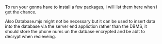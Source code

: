 To run your gonna have to install a few packages, i will list them here when i get the chance.


Also Database.mjs might not be necessary but it can be used to insert data into the database via the server end appliction rather than the DBMS, it should store the phone nums un the datbase encrypted and be ablt to decrypt when recieveing.
